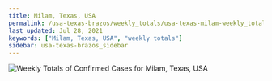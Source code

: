 ```yaml
---
title: Milam, Texas, USA
permalink: /usa-texas-brazos/weekly_totals/usa-texas-milam-weekly_totals.html
last_updated: Jul 28, 2021
keywords: ["Milam, Texas, USA", "weekly totals"]
sidebar: usa-texas-brazos_sidebar
---
```


![Weekly Totals of Confirmed Cases for Milam, Texas, USA](/covid_tracker/images/graphs/usa-texas-milam-weekly_totals_graph.png)
